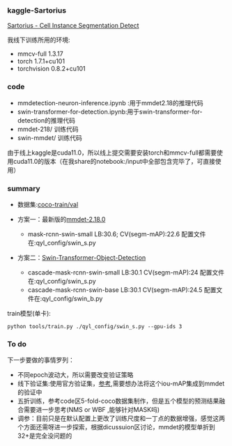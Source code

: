 ### kaggle-Sartorius
[Sartorius - Cell Instance Segmentation Detect](https://www.kaggle.com/c/sartorius-cell-instance-segmentation)

我线下训练所用的环境:
- mmcv-full                 1.3.17
- torch                     1.7.1+cu101    
- torchvision               0.8.2+cu101    

### code
- mmdetection-neuron-inference.ipynb :用于mmdet2.18的推理代码
- swin-transformer-for-detection.ipynb:用于swin-transformer-for-detection的推理代码
- mmdet-218/ 训练代码
- swin-mmdet/ 训练代码

由于线上kaggle是cuda11.0，所以线上提交需要安装torch和mmcv-full都需要使用cuda11.0的版本（在我share的notebook:/input中全部包含完毕了，可直接使用）

### summary
- 数据集:[coco-train/val](https://www.kaggle.com/vexxingbanana/sartorius-coco-dataset-notebook)
- 方案一：最新版的[mmdet-2.18.0](https://github.com/open-mmlab/mmdetection)
  
    - mask-rcnn-swin-small LB:30.6; CV(segm-mAP):22.6 配置文件在:qyl_config/swin_s.py
    
- 方案二：[Swin-Transformer-Object-Detection](https://github.com/SwinTransformer/Swin-Transformer-Object-Detection)
    - cascade-mask-rcnn-swin-small LB:30.1 CV(segm-mAP):24  配置文件在:qyl_config/swin_s.py
    - cascade-mask-rcnn-swin-base LB:30.1 CV(segm-mAP):24.5  配置文件在:qyl_config/swin_b.py

train模型(单卡):
```
python tools/train.py ./qyl_config/swin_s.py --gpu-ids 3
```

### To do

下一步要做的事情罗列：
- 不同epoch波动大，所以需要改变验证策略
- 线下验证集:使用官方验证集，[参考](https://www.kaggle.com/theoviel/competition-metric-map-iou/notebook),需要想办法将这个iou-mAP集成到mmdet的验证中
- 五折训练，参考code区5-fold-coco数据集制作，但是五个模型的预测结果融合需要进一步思考(NMS or WBF ,能够针对MASK吗)
- 调参：目前只是在默认配置上更改了训练尺度和一丁点的数据增强，感觉这两个方面还需呀进一步探索，根据dicussuion区讨论，mmdet的模型单折到32+是完全没问题的


